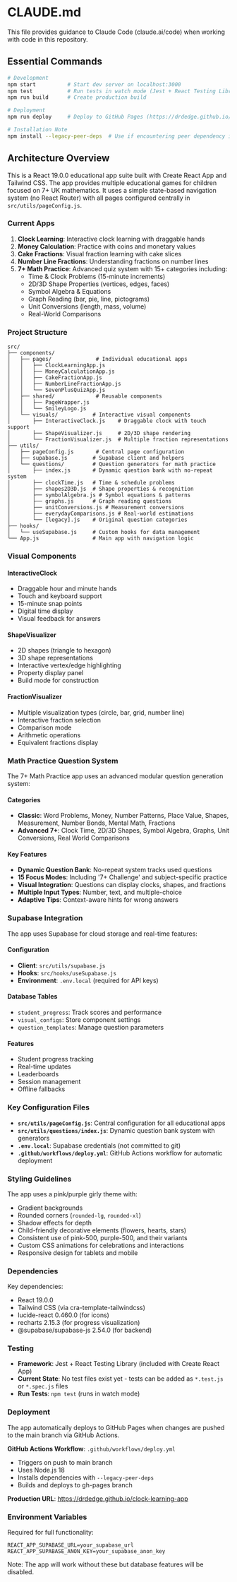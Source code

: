 # CLAUDE.md

This file provides guidance to Claude Code (claude.ai/code) when working with code in this repository.

## Essential Commands

```bash
# Development
npm start          # Start dev server on localhost:3000
npm test           # Run tests in watch mode (Jest + React Testing Library)
npm run build      # Create production build

# Deployment
npm run deploy     # Deploy to GitHub Pages (https://drdedge.github.io/clock-learning-app)

# Installation Note
npm install --legacy-peer-deps  # Use if encountering peer dependency issues
```

## Architecture Overview

This is a React 19.0.0 educational app suite built with Create React App and Tailwind CSS. The app provides multiple educational games for children focused on 7+ UK mathematics. It uses a simple state-based navigation system (no React Router) with all pages configured centrally in `src/utils/pageConfig.js`.

### Current Apps

1. **Clock Learning**: Interactive clock learning with draggable hands
2. **Money Calculation**: Practice with coins and monetary values
3. **Cake Fractions**: Visual fraction learning with cake slices
4. **Number Line Fractions**: Understanding fractions on number lines
5. **7+ Math Practice**: Advanced quiz system with 15+ categories including:
   - Time & Clock Problems (15-minute increments)
   - 2D/3D Shape Properties (vertices, edges, faces)
   - Symbol Algebra & Equations
   - Graph Reading (bar, pie, line, pictograms)
   - Unit Conversions (length, mass, volume)
   - Real-World Comparisons

### Project Structure

```
src/
├── components/
│   ├── pages/              # Individual educational apps
│   │   ├── ClockLearningApp.js
│   │   ├── MoneyCalculationApp.js
│   │   ├── CakeFractionApp.js
│   │   ├── NumberLineFractionApp.js
│   │   └── SevenPlusQuizApp.js
│   ├── shared/             # Reusable components
│   │   ├── PageWrapper.js
│   │   └── SmileyLogo.js
│   └── visuals/           # Interactive visual components
│       ├── InteractiveClock.js    # Draggable clock with touch support
│       ├── ShapeVisualizer.js     # 2D/3D shape rendering
│       └── FractionVisualizer.js  # Multiple fraction representations
├── utils/
│   ├── pageConfig.js       # Central page configuration
│   ├── supabase.js        # Supabase client and helpers
│   └── questions/         # Question generators for math practice
│       ├── index.js       # Dynamic question bank with no-repeat system
│       ├── clockTime.js   # Time & schedule problems
│       ├── shapes2D3D.js  # Shape properties & recognition
│       ├── symbolAlgebra.js # Symbol equations & patterns
│       ├── graphs.js      # Graph reading questions
│       ├── unitConversions.js # Measurement conversions
│       ├── everydayComparisons.js # Real-world estimations
│       └── [legacy].js    # Original question categories
├── hooks/
│   └── useSupabase.js     # Custom hooks for data management
└── App.js                 # Main app with navigation logic
```

### Visual Components

#### InteractiveClock
- Draggable hour and minute hands
- Touch and keyboard support
- 15-minute snap points
- Digital time display
- Visual feedback for answers

#### ShapeVisualizer
- 2D shapes (triangle to hexagon)
- 3D shape representations
- Interactive vertex/edge highlighting
- Property display panel
- Build mode for construction

#### FractionVisualizer
- Multiple visualization types (circle, bar, grid, number line)
- Interactive fraction selection
- Comparison mode
- Arithmetic operations
- Equivalent fractions display

### Math Practice Question System

The 7+ Math Practice app uses an advanced modular question generation system:

#### Categories
- **Classic**: Word Problems, Money, Number Patterns, Place Value, Shapes, Measurement, Number Bonds, Mental Math, Fractions
- **Advanced 7+**: Clock Time, 2D/3D Shapes, Symbol Algebra, Graphs, Unit Conversions, Real World Comparisons

#### Key Features
- **Dynamic Question Bank**: No-repeat system tracks used questions
- **15 Focus Modes**: Including '7+ Challenge' and subject-specific practice
- **Visual Integration**: Questions can display clocks, shapes, and fractions
- **Multiple Input Types**: Number, text, and multiple-choice
- **Adaptive Tips**: Context-aware hints for wrong answers

### Supabase Integration

The app uses Supabase for cloud storage and real-time features:

#### Configuration
- **Client**: `src/utils/supabase.js`
- **Hooks**: `src/hooks/useSupabase.js`
- **Environment**: `.env.local` (required for API keys)

#### Database Tables
- `student_progress`: Track scores and performance
- `visual_configs`: Store component settings
- `question_templates`: Manage question parameters

#### Features
- Student progress tracking
- Real-time updates
- Leaderboards
- Session management
- Offline fallbacks

### Key Configuration Files

- **`src/utils/pageConfig.js`**: Central configuration for all educational apps
- **`src/utils/questions/index.js`**: Dynamic question bank system with generators
- **`.env.local`**: Supabase credentials (not committed to git)
- **`.github/workflows/deploy.yml`**: GitHub Actions workflow for automatic deployment

### Styling Guidelines

The app uses a pink/purple girly theme with:
- Gradient backgrounds
- Rounded corners (`rounded-lg`, `rounded-xl`)
- Shadow effects for depth
- Child-friendly decorative elements (flowers, hearts, stars)
- Consistent use of pink-500, purple-500, and their variants
- Custom CSS animations for celebrations and interactions
- Responsive design for tablets and mobile

### Dependencies

Key dependencies:
- React 19.0.0
- Tailwind CSS (via cra-template-tailwindcss)
- lucide-react 0.460.0 (for icons)
- recharts 2.15.3 (for progress visualization)
- @supabase/supabase-js 2.54.0 (for backend)

### Testing

- **Framework**: Jest + React Testing Library (included with Create React App)
- **Current State**: No test files exist yet - tests can be added as `*.test.js` or `*.spec.js` files
- **Run Tests**: `npm test` (runs in watch mode)

### Deployment

The app automatically deploys to GitHub Pages when changes are pushed to the main branch via GitHub Actions.

**GitHub Actions Workflow**: `.github/workflows/deploy.yml`
- Triggers on push to main branch
- Uses Node.js 18
- Installs dependencies with `--legacy-peer-deps`
- Builds and deploys to gh-pages branch

**Production URL**: https://drdedge.github.io/clock-learning-app

### Environment Variables

Required for full functionality:
```
REACT_APP_SUPABASE_URL=your_supabase_url
REACT_APP_SUPABASE_ANON_KEY=your_supabase_anon_key
```

Note: The app will work without these but database features will be disabled.